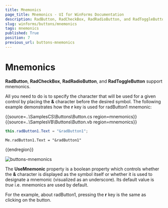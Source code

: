 ```yaml
---
title: Mnemonics
page_title: Mnemonics - UI for WinForms Documentation
description: RadButton, RadCheckBox, RadRadioButton, and RadToggleButton support mnemonics. 
slug: winforms/buttons/mnemonics
tags: mnemonics
published: True
position: 7
previous_url: buttons-mnemonics
---
```


# Mnemonics

__RadButton__, __RadCheckBox__, __RadRadioButton__, and __RadToggleButton__ support mnemonics. 

All you need to do is to specify the character that will be used for a given control by placing the __&__ character before the desired symbol. The following example demonstrates how the __r__ key is used for radButton1 mnemonic:

{{source=..\SamplesCS\Buttons\Button.cs region=mnemonics}} 
{{source=..\SamplesVB\Buttons\Button.vb region=mnemonics}} 

````C#
this.radButton1.Text = "&radButton1";

````
````VB.NET
Me.radButton1.Text = "&radButton1"

````

{{endregion}} 

![buttons-mnemonics](images/buttons-mnemonics001.png)

The __UseMnemonic__ property is a boolean property which controls whether the __&__ character is displayed as the symbol itself or whether it is used to designate a mnemonic (visualized as an underscore). Its default value is *true* i.e. mnemonics are used by default.

For the example, about radButton1, pressing the __r__ key is the same as clicking on the button.

